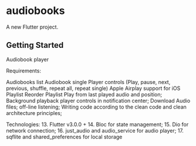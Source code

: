 # audiobooks

A new Flutter project.

## Getting Started
Audiobook player

Requirements:

Audiobooks list
Audiobook single
Player controls (Play, pause, next, previous, shuffle, repeat all, repeat single)
Apple Airplay support for iOS
Playlist
Reorder Playlist
Play from last played audio and position;
Background playback
player controls in notification center;
Download Audio files;
off-line listening;
Writing code according to the clean code and clean architecture principles;

Technologies:
13. Flutter v3.0.0 +
14. Bloc for state management;
15. Dio for network connection;
16. just_audio and audio_service for audio player;
17. sqflite and shared_preferences for local storage

